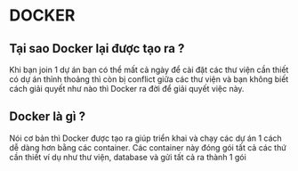 # DOCKER
## Tại sao Docker lại được tạo ra ?
Khi bạn join 1 dự án bạn có thể mất cả ngày để cài đặt các thư viện cần thiết có dự án thỉnh thoảng thì còn bị conflict giữa các thư viện và bạn không biết cách giải quyết như nào thì Docker ra đời để giải quyết việc này.
## Docker là gì ?
Nói cơ bản thì Docker được tạo ra giúp triển khai và chạy các dự án 1 cách dễ dàng hơn bằng các container. Các container này đóng gói tất cả các thứ cần thiết ví dụ như thư viện, database và gửi tất cả ra thành 1 gói 
